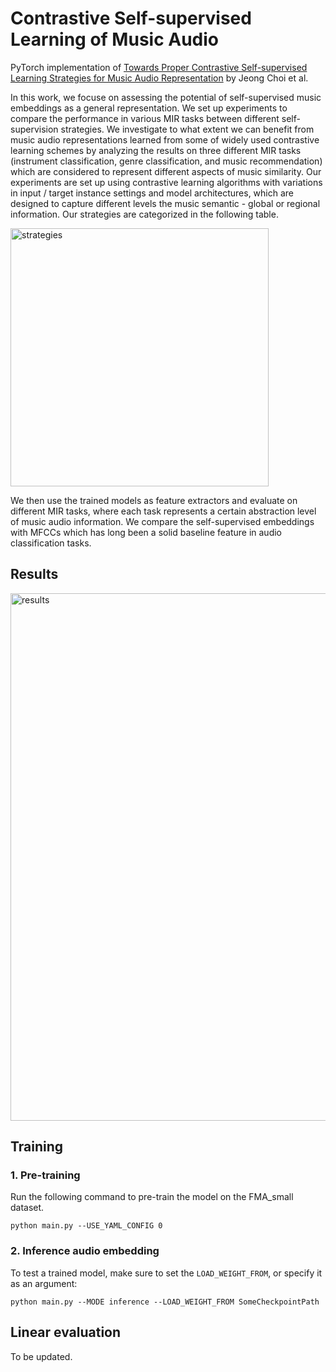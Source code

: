 # Contrastive Self-supervised Learning of Music Audio

PyTorch implementation of [Towards Proper Contrastive Self-supervised Learning Strategies for Music Audio Representation](https://) by Jeong Choi et al.


In this work, we focuse on assessing the potential of self-supervised music embeddings as a general representation. We set up experiments to compare the performance in various MIR tasks between different self-supervision strategies. We investigate to what extent we can benefit from music audio representations learned from some of widely used contrastive learning schemes by analyzing the results on three different MIR tasks (instrument classification, genre classification, and music recommendation) which are considered to represent different aspects of music similarity.
Our experiments are set up using contrastive learning algorithms with variations in input / target instance settings and model architectures, which are designed to capture different levels the music semantic - global or regional information. Our strategies are categorized in the following table.

<img width="413" alt="strategies" src="https://user-images.githubusercontent.com/7988421/160309674-7e96edfa-04ad-4496-b966-733e5a55193b.png">

We then use the trained models as feature extractors and evaluate on different MIR tasks, where each task represents a certain abstraction level of music audio information. We compare the self-supervised embeddings with MFCCs which has long been a solid baseline feature in audio classification tasks.

## Results
<img width="844" alt="results" src="https://user-images.githubusercontent.com/7988421/160309643-f9b63244-cf19-4480-a494-2b7faad76b23.png">


## Training
### 1. Pre-training
Run the following command to pre-train the model on the FMA_small dataset.
```
python main.py --USE_YAML_CONFIG 0
```

### 2. Inference audio embedding
To test a trained model, make sure to set the `LOAD_WEIGHT_FROM`, or specify it as an argument:
```
python main.py --MODE inference --LOAD_WEIGHT_FROM SomeCheckpointPath
```

## Linear evaluation
To be updated.


